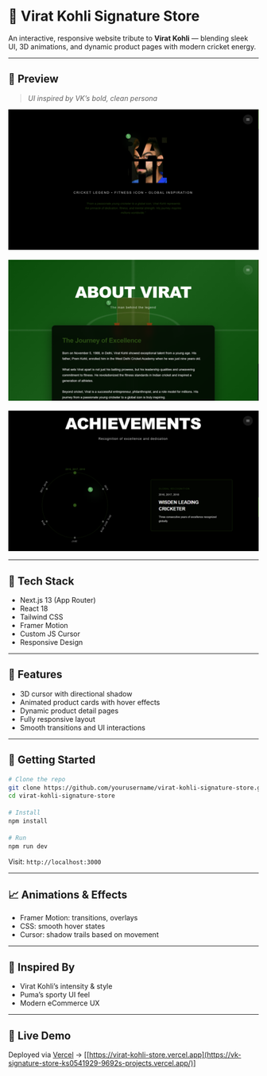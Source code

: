 # 🏏 Virat Kohli Signature Store

An interactive, responsive website tribute to **Virat Kohli** — blending sleek UI, 3D animations, and dynamic product pages with modern cricket energy.

---

## 📸 Preview

> *UI inspired by VK’s bold, clean persona*


<img src="ss.png" alt="Home Page" />
<br><br>
<img src="ss2.png" alt="Home Page" /><br><br>
<img src="ss4.png" alt="Home Page" />


---

## 🔧 Tech Stack

* Next.js 13 (App Router)
* React 18
* Tailwind CSS
* Framer Motion
* Custom JS Cursor
* Responsive Design

---

## 🎨 Features

* 3D cursor with directional shadow
* Animated product cards with hover effects
* Dynamic product detail pages
* Fully responsive layout
* Smooth transitions and UI interactions

---

## 🚀 Getting Started

```bash
# Clone the repo
git clone https://github.com/yourusername/virat-kohli-signature-store.git
cd virat-kohli-signature-store

# Install
npm install

# Run
npm run dev
```

Visit: `http://localhost:3000`

---

## 📈 Animations & Effects

* Framer Motion: transitions, overlays
* CSS: smooth hover states
* Cursor: shadow trails based on movement

---

## 👊 Inspired By

* Virat Kohli’s intensity & style
* Puma’s sporty UI feel
* Modern eCommerce UX

---


## 🔗 Live Demo

Deployed via [Vercel](https://vercel.com/) → [[https://virat-kohli-store.vercel.app](https://vk-signature-store-ks0541929-9692s-projects.vercel.app/)]

